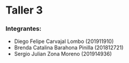 # **Taller 3**

### **Integrantes:**

- Diego Felipe Carvajal Lombo (201911910)
- Brenda Catalina Barahona Pinilla (201812721)
- Sergio Julian Zona Moreno (201914936)
